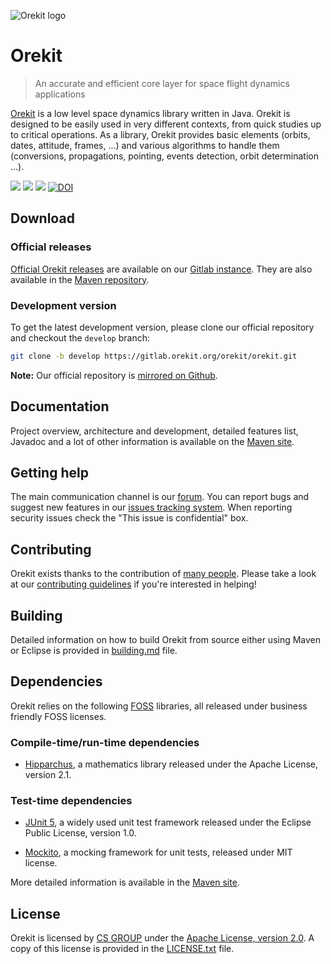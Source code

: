 ![Orekit logo](https://www.orekit.org/img/orekit-logo.png)

# Orekit

> An accurate and efficient core layer for space flight dynamics applications

[Orekit](https://www.orekit.org) is a low level space dynamics library written
in Java. Orekit is designed to be easily used in very different contexts, from
quick studies up to critical operations. As a library, Orekit provides basic
elements (orbits, dates, attitude, frames, ...) and various algorithms to
handle them (conversions, propagations, pointing, events detection, orbit determination ...).

[![](http://img.shields.io/:license-apache-blue.svg)](http://www.apache.org/licenses/LICENSE-2.0.html)
[![](https://sonar.orekit.org/api/project_badges/measure?project=orekit%3Aorekit&metric=alert_status)](https://sonar.orekit.org/dashboard?id=orekit%3Aorekit)
[![](https://sonar.orekit.org/api/project_badges/measure?project=orekit%3Aorekit&metric=coverage)](https://sonar.orekit.org/dashboard?id=orekit%3Aorekit)
[![DOI](https://zenodo.org/badge/DOI/10.5281/zenodo.7249096.svg)](https://doi.org/10.5281/zenodo.7249096)



## Download

### Official releases

[Official Orekit releases](https://gitlab.orekit.org/orekit/orekit/-/releases)
are available on our [Gitlab instance](https://gitlab.orekit.org/). They are
also available in the
[Maven repository](https://mvnrepository.com/artifact/org.orekit/orekit).

### Development version

To get the latest development version, please clone our official repository
and checkout the `develop` branch:

```bash
git clone -b develop https://gitlab.orekit.org/orekit/orekit.git
```
__Note:__ Our official repository is
[mirrored on Github](https://github.com/CS-SI/Orekit).

## Documentation

Project overview, architecture and development, detailed features list,
Javadoc and a lot of other information is available on the
[Maven site](https://www.orekit.org/site-orekit-development/).

## Getting help

The main communication channel is our [forum](https://forum.orekit.org/). You
can report bugs and suggest new features in our
[issues tracking system](https://gitlab.orekit.org/orekit/orekit/issues). When
reporting security issues check the "This issue is confidential" box.

## Contributing

Orekit exists thanks to the contribution of
[many people](https://gitlab.orekit.org/orekit/orekit/graphs/develop).
Please take a look at our
[contributing guidelines](src/site/markdown/contributing.md) if you're
interested in helping!

## Building

Detailed information on how to build Orekit from source either using Maven or
Eclipse is provided in [building.md](src/site/markdown/building.md) file.

## Dependencies

Orekit relies on the following
[FOSS](https://en.wikipedia.org/wiki/Free_and_open-source_software) libraries,
all released under business friendly FOSS licenses.

### Compile-time/run-time dependencies

* [Hipparchus](https://hipparchus.org/), a mathematics library released under
  the Apache License, version 2.1.

### Test-time dependencies

* [JUnit 5](http://www.junit.org/), a widely used unit test framework released
  under the Eclipse Public License, version 1.0.

* [Mockito](https://site.mockito.org/), a mocking framework for unit tests,
  released under MIT license.

More detailed information is available in the
[Maven site](https://www.orekit.org/site-orekit-development/dependencies.html).

## License

Orekit is licensed by [CS GROUP](https://www.c-s.fr/) under
the [Apache License, version 2.0](http://www.apache.org/licenses/LICENSE-2.0.html).
A copy of this license is provided in the [LICENSE.txt](LICENSE.txt) file.
